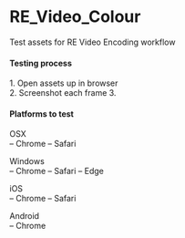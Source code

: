 # RE_Video_Colour
Test assets for RE Video Encoding workflow


<h4>Testing process</h4>
<p>
1. Open assets up in browser</br>
2. Screenshot each frame
3. </p>


<h4>Platforms to test</h4>

<p>
OSX</br>
– Chrome
– Safari
</p>

<p>
Windows</br>
  – Chrome
  – Safari
  – Edge
</p>

<p>
iOS</br>
  – Chrome
  – Safari
</p>

<p>
Android</br>
  – Chrome
</p>

